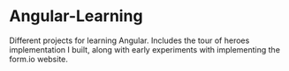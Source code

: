 # Angular-Learning
Different projects for learning Angular. Includes the tour of heroes implementation I built, along with early experiments with implementing the form.io website.
